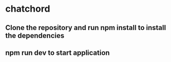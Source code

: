 # chatchord

## Clone the repository and run npm install to install the dependencies
## npm run dev to start application
